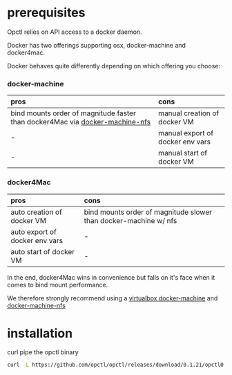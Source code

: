 # prerequisites

Opctl relies on API access to a docker daemon.

Docker has two offerings supporting osx, docker-machine and docker4mac.

Docker behaves quite differently depending on which offering you choose:

### docker-machine

| pros                                                                                                                          | cons                             |
|:------------------------------------------------------------------------------------------------------------------------------|:---------------------------------|
| bind mounts order of magnitude faster than docker4Mac via [docker-machine-nfs](https://github.com/adlogix/docker-machine-nfs) | manual creation of docker VM     |
| -                                                                                                                             | manual export of docker env vars |
| -                                                                                                                             | manual start of docker VM        |

### docker4Mac

| pros                           | cons                                                             |
|:-------------------------------|:-----------------------------------------------------------------|
| auto creation of docker VM     | bind mounts order of magnitude slower than docker-machine w/ nfs |
| auto export of docker env vars | -                                                                |
| auto start of docker VM        | -                                                                |

In the end, docker4Mac wins in convenience but falls on it's face when
it comes to bind mount performance.

We therefore strongly recommend using a
[virtualbox docker-machine](https://docs.docker.com/machine/drivers/virtualbox/)
and [docker-machine-nfs](https://github.com/adlogix/docker-machine-nfs)

# installation

curl pipe the opctl binary

```bash
curl -L https://github.com/opctl/opctl/releases/download/0.1.21/opctl0.1.21.darwin.tgz | tar -xzv -C /usr/local/bin
```

